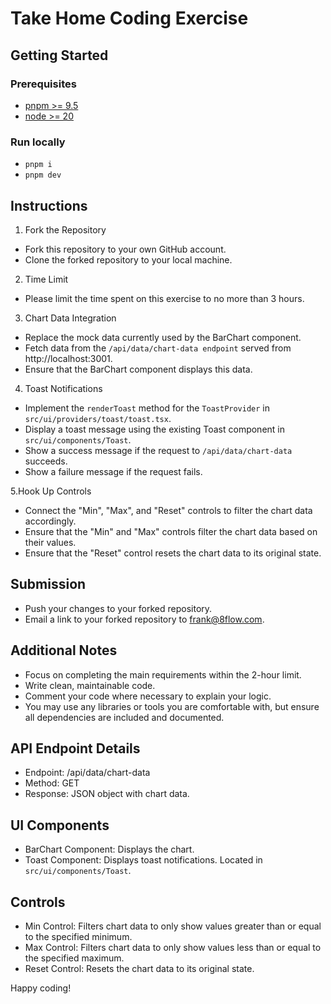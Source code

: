 # Take Home Coding Exercise

## Getting Started

### Prerequisites
- [pnpm >= 9.5](https://pnpm.io/installation)
- [node >= 20](https://nodejs.org/en/learn/getting-started/how-to-install-nodejs)

### Run locally
- `pnpm i`
- `pnpm dev`

## Instructions

1. Fork the Repository
  - Fork this repository to your own GitHub account.
  - Clone the forked repository to your local machine.

2. Time Limit
  - Please limit the time spent on this exercise to no more than 3 hours.

3. Chart Data Integration
  - Replace the mock data currently used by the BarChart component.
  - Fetch data from the `/api/data/chart-data endpoint` served from http://localhost:3001.
  - Ensure that the BarChart component displays this data.
4. Toast Notifications 
  - Implement the `renderToast` method for the `ToastProvider` in `src/ui/providers/toast/toast.tsx`.
  - Display a toast message using the existing Toast component in `src/ui/components/Toast`. 
  - Show a success message if the request to `/api/data/chart-data` succeeds. 
  - Show a failure message if the request fails.

5.Hook Up Controls 
  - Connect the "Min", "Max", and "Reset" controls to filter the chart data accordingly. 
  - Ensure that the "Min" and "Max" controls filter the chart data based on their values. 
  - Ensure that the "Reset" control resets the chart data to its original state.

## Submission

- Push your changes to your forked repository.
- Email a link to your forked repository to frank@8flow.com.

## Additional Notes

- Focus on completing the main requirements within the 2-hour limit.
- Write clean, maintainable code.
- Comment your code where necessary to explain your logic.
- You may use any libraries or tools you are comfortable with, but ensure all dependencies are included and documented.

## API Endpoint Details

- Endpoint: /api/data/chart-data
- Method: GET
- Response: JSON object with chart data.

## UI Components

- BarChart Component: Displays the chart.
- Toast Component: Displays toast notifications. Located in `src/ui/components/Toast`.

## Controls

- Min Control: Filters chart data to only show values greater than or equal to the specified minimum.
- Max Control: Filters chart data to only show values less than or equal to the specified maximum.
- Reset Control: Resets the chart data to its original state.

Happy coding!

